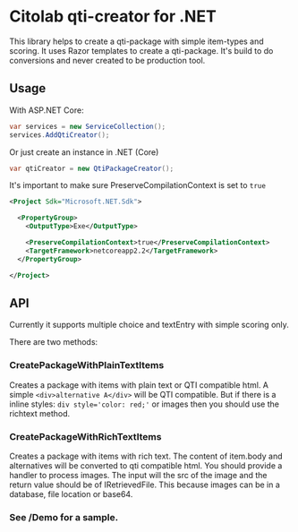 # Citolab qti-creator for .NET
 
This library helps to create a qti-package with simple item-types and scoring. 
It uses Razor templates to create a qti-package. 
It's build to do conversions and never created to be production tool. 

## Usage

With ASP.NET Core:

```C#
var services = new ServiceCollection();
services.AddQtiCreator();
```

Or just create an instance in .NET (Core)

```C#
var qtiCreator = new QtiPackageCreator();
```

It's important to make sure PreserveCompilationContext is set to `true`

```XML
<Project Sdk="Microsoft.NET.Sdk">

  <PropertyGroup>
    <OutputType>Exe</OutputType>

    <PreserveCompilationContext>true</PreserveCompilationContext>
    <TargetFramework>netcoreapp2.2</TargetFramework>
  </PropertyGroup>

</Project>
```

## API

Currently it supports multiple choice and textEntry with simple scoring only.

There are two methods:

### CreatePackageWithPlainTextItems 

Creates a package with items with plain text or QTI compatible html. A simple `<div>alternative A</div>`
will be QTI compatible. But if there is a inline styles: `div style='color: red;'`  or images then you should use the richtext method.

### CreatePackageWithRichTextItems 

Creates a package with items with rich text. The content of item.body and alternatives will be converted
to qti compatible html. You should provide a handler to process images. The input will the src of the image and the return value should be of IRetrievedFile. This because images can be in a database, file location or base64.

### See /Demo for a sample.